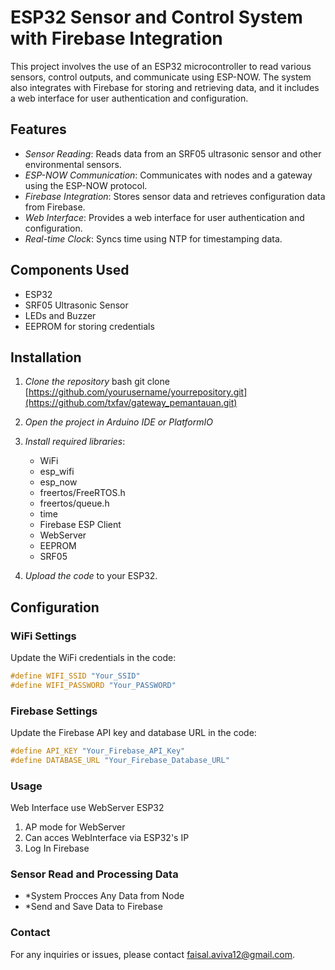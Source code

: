 # ESP32 Sensor and Control System with Firebase Integration

This project involves the use of an ESP32 microcontroller to read various sensors, control outputs, and communicate using ESP-NOW. The system also integrates with Firebase for storing and retrieving data, and it includes a web interface for user authentication and configuration.

## Features

- *Sensor Reading*: Reads data from an SRF05 ultrasonic sensor and other environmental sensors.
- *ESP-NOW Communication*: Communicates with nodes and a gateway using the ESP-NOW protocol.
- *Firebase Integration*: Stores sensor data and retrieves configuration data from Firebase.
- *Web Interface*: Provides a web interface for user authentication and configuration.
- *Real-time Clock*: Syncs time using NTP for timestamping data.

## Components Used

- ESP32
- SRF05 Ultrasonic Sensor
- LEDs and Buzzer
- EEPROM for storing credentials

## Installation

1. *Clone the repository*
    bash
    git clone [https://github.com/yourusername/yourrepository.git](https://github.com/txfav/gateway_pemantauan.git)
    

2. *Open the project in Arduino IDE or PlatformIO*

3. *Install required libraries*:
    - WiFi
    - esp_wifi
    - esp_now
    - freertos/FreeRTOS.h
    - freertos/queue.h
    - time
    - Firebase ESP Client
    - WebServer
    - EEPROM
    - SRF05

4. *Upload the code* to your ESP32.

## Configuration

### WiFi Settings

Update the WiFi credentials in the code:
```cpp
#define WIFI_SSID "Your_SSID"
#define WIFI_PASSWORD "Your_PASSWORD"
```
### Firebase Settings

Update the Firebase API key and database URL in the code:
```cpp
#define API_KEY "Your_Firebase_API_Key"
#define DATABASE_URL "Your_Firebase_Database_URL"
```

### Usage
Web Interface use WebServer ESP32
1. AP mode for WebServer
2. Can acces WebInterface via ESP32's IP
3. Log In Firebase

### Sensor Read and Processing Data
- *System Procces Any Data from Node
- *Send and Save Data to Firebase

### Contact
For any inquiries or issues, please contact [faisal.aviva12@gmail.com](mailto:faisal.aviva12@gmail.com).
